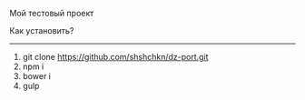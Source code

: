 Мой тестовый проект

Как установить?
____________________________________________________

1. git clone https://github.com/shshchkn/dz-port.git
2. npm i 
3. bower i
4. gulp